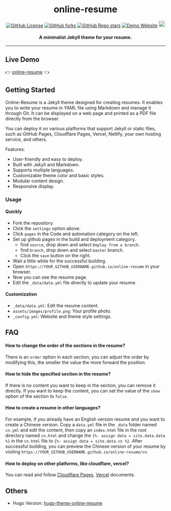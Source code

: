 <h1 align="center">online-resume</h1>

<p align="center">
  <a href="https://github.com/tarrex/online-resume/blob/master/LICENSE"><img src="https://img.shields.io/github/license/tarrex/online-resume?style=flat-square" alt="GitHub License"></a>
  <a href="https://github.com/tarrex/online-resume/forks"><img src="https://img.shields.io/github/forks/tarrex/online-resume?style=flat-square" alt="GitHub forks"></a>
  <a href="https://github.com/tarrex/online-resume/stargazers"><img src="https://img.shields.io/github/stars/tarrex/online-resume?style=flat-square" alt="GitHub Repo stars"></a>
  <a href="https://tarrex.github.io/online-resume"><img src="https://img.shields.io/website?down_color=red&down_message=down&style=flat-square&up_color=green&up_message=up&url=https%3A%2F%2Ftarrex.github.io%2Fonline-rese" alt="Demo Website"></a>
  <a href="https://jekyll-themes.com/tarrex/online-resume">
    <img
      src="https://img.shields.io/badge/featured%20on-JT-red.svg"
      height="20"
      alt="Jekyll Themes Shield"
    />
  </a>
</p>

<h4 align="center">A minimalist Jekyll theme for your resume.</h4>

---

## Live Demo

:point_right: [online-resume][Demo] :point_left:

## Getting Started

Online-Resume is a Jekyll theme designed for creating resumes. It enables you to write your resume in YAML file using Markdown and manage it through Git. It can be displayed on a web page and printed as a PDF file directly from the browser.

You can deploy it on various platforms that support Jekyll or static files, such as GitHub Pages, Cloudflare Pages, Vercel, Netlify, your own hosting service, and others.

Features:

- User-friendly and easy to deploy.
- Built with Jekyll and Markdown.
- Supports multiple languages.
- Customizable theme color and basic styles.
- Modular content design.
- Responsive display.

### Usage

#### Quickly

- Fork the repository.
- Click the `settings` option above.
- Click `pages` in the Code and automation category on the left.
- Set up github pages in the build and deployment category.
  - find `source`, drop down and select `Deploy from a branch`.
  - find `branch`, drop down and select `master` branch.
  - Click the `save` button on the right.
- Wait a little while for the successful building.
- Open `https://YOUR_GITHUB_USERNAME.github.io/online-resume` in your browser.
- Now you can see the resume page.
- Edit the `_data/data.yml` file directly to update your resume.

#### Customization

- `_data/data.yml`: Edit the resume content.
- `assets/images/profile.png`: Your profile photo.
- `_config.yml`: Website and theme style settings.

## FAQ

#### How to change the order of the sections in the resume?

There is an `order` option in each section, you can adjust the order by modifying this, the smaller the value the more forward the position.

#### How to hide the specified section in the resume?

If there is no content you want to keep in the section, you can remove it directly. If you want to keep the content, you can set the value of the `show` option of the section to `false`.

#### How to create a resume in other languages?

For example, if you already have an English version resume and you want to create a Chinese version. Copy a `data.yml` file in the `_data` folder named `cn.yml` and edit the content, then copy an `index.html` file in the root directory named `cn.html` and change the `{%- assign data = site.data.data %}` in the `cn.html` file to `{%- assign data = site.data.cn %}`. After successful building, you can preview the Chinese version of your resume by visiting `https://YOUR_GITHUB_USERNAME.github.io/online-resume/cn`.

#### How to deploy on other platforms, like cloudflare, vercel?

You can read and follow [Cloudflare Pages][Cloudflare Pages], [Vercel][Vercel] documents.

## Others

- Hugo Version: [hugo-theme-online-resume][Other Version]


[Demo]: https://tarrex.github.io/online-resume
[Cloudflare Pages]: https://developers.cloudflare.com/pages/framework-guides/deploy-a-jekyll-site/
[Vercel]: https://vercel.com/guides/deploying-jekyll-with-vercel
[Other Version]: https://github.com/tarrex/hugo-theme-online-resume

